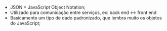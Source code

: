 * JSON = JavaScript Object Notation;
* Utilizado para comunicação entre serviços, ex: back end <-> front end
* Basicamente um tipo de dado padronizado, que lembra muito os objetos do JavaScript;


